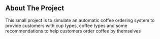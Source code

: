 
<!-- ABOUT THE PROJECT -->
## About The Project


This small project is to simulate an automatic coffee ordering system to provide customers with cup types, coffee types and some recommendations to help customers order coffee by themselves

